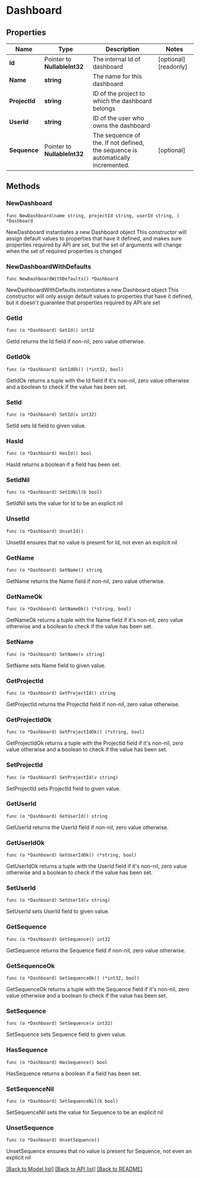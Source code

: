 # Dashboard

## Properties

Name | Type | Description | Notes
------------ | ------------- | ------------- | -------------
**Id** | Pointer to **NullableInt32** | The internal Id of dashboard | [optional] [readonly] 
**Name** | **string** | The name for this dashboard | 
**ProjectId** | **string** | ID of the project to which the dashboard belongs | 
**UserId** | **string** | ID of the user who owns the dashboard | 
**Sequence** | Pointer to **NullableInt32** | The sequence of the. If not defined, the sequence is automatically incremented. | [optional] 

## Methods

### NewDashboard

`func NewDashboard(name string, projectId string, userId string, ) *Dashboard`

NewDashboard instantiates a new Dashboard object
This constructor will assign default values to properties that have it defined,
and makes sure properties required by API are set, but the set of arguments
will change when the set of required properties is changed

### NewDashboardWithDefaults

`func NewDashboardWithDefaults() *Dashboard`

NewDashboardWithDefaults instantiates a new Dashboard object
This constructor will only assign default values to properties that have it defined,
but it doesn't guarantee that properties required by API are set

### GetId

`func (o *Dashboard) GetId() int32`

GetId returns the Id field if non-nil, zero value otherwise.

### GetIdOk

`func (o *Dashboard) GetIdOk() (*int32, bool)`

GetIdOk returns a tuple with the Id field if it's non-nil, zero value otherwise
and a boolean to check if the value has been set.

### SetId

`func (o *Dashboard) SetId(v int32)`

SetId sets Id field to given value.

### HasId

`func (o *Dashboard) HasId() bool`

HasId returns a boolean if a field has been set.

### SetIdNil

`func (o *Dashboard) SetIdNil(b bool)`

 SetIdNil sets the value for Id to be an explicit nil

### UnsetId
`func (o *Dashboard) UnsetId()`

UnsetId ensures that no value is present for Id, not even an explicit nil
### GetName

`func (o *Dashboard) GetName() string`

GetName returns the Name field if non-nil, zero value otherwise.

### GetNameOk

`func (o *Dashboard) GetNameOk() (*string, bool)`

GetNameOk returns a tuple with the Name field if it's non-nil, zero value otherwise
and a boolean to check if the value has been set.

### SetName

`func (o *Dashboard) SetName(v string)`

SetName sets Name field to given value.


### GetProjectId

`func (o *Dashboard) GetProjectId() string`

GetProjectId returns the ProjectId field if non-nil, zero value otherwise.

### GetProjectIdOk

`func (o *Dashboard) GetProjectIdOk() (*string, bool)`

GetProjectIdOk returns a tuple with the ProjectId field if it's non-nil, zero value otherwise
and a boolean to check if the value has been set.

### SetProjectId

`func (o *Dashboard) SetProjectId(v string)`

SetProjectId sets ProjectId field to given value.


### GetUserId

`func (o *Dashboard) GetUserId() string`

GetUserId returns the UserId field if non-nil, zero value otherwise.

### GetUserIdOk

`func (o *Dashboard) GetUserIdOk() (*string, bool)`

GetUserIdOk returns a tuple with the UserId field if it's non-nil, zero value otherwise
and a boolean to check if the value has been set.

### SetUserId

`func (o *Dashboard) SetUserId(v string)`

SetUserId sets UserId field to given value.


### GetSequence

`func (o *Dashboard) GetSequence() int32`

GetSequence returns the Sequence field if non-nil, zero value otherwise.

### GetSequenceOk

`func (o *Dashboard) GetSequenceOk() (*int32, bool)`

GetSequenceOk returns a tuple with the Sequence field if it's non-nil, zero value otherwise
and a boolean to check if the value has been set.

### SetSequence

`func (o *Dashboard) SetSequence(v int32)`

SetSequence sets Sequence field to given value.

### HasSequence

`func (o *Dashboard) HasSequence() bool`

HasSequence returns a boolean if a field has been set.

### SetSequenceNil

`func (o *Dashboard) SetSequenceNil(b bool)`

 SetSequenceNil sets the value for Sequence to be an explicit nil

### UnsetSequence
`func (o *Dashboard) UnsetSequence()`

UnsetSequence ensures that no value is present for Sequence, not even an explicit nil

[[Back to Model list]](../README.md#documentation-for-models) [[Back to API list]](../README.md#documentation-for-api-endpoints) [[Back to README]](../README.md)


